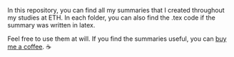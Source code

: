 In this repository, you can find all my summaries that I created throughout my studies at ETH. In each folder, you can also find the .tex code if the summary was written in latex.

Feel free to use them at will. If you find the summaries useful, you can [buy me a coffee](https://www.buymeacoffee.com/szekerbalazs). ☕
